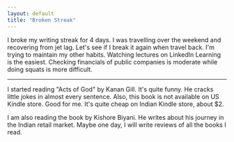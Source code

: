 ```yaml
---
layout: default
title: "Broken Streak"
---
```


I broke my writing streak for 4 days. I was travelling over the weekend and recovering from jet lag. Let's see if I break it again when travel back. I'm trying to maintain my other habits. Watching lectures on LinkedIn Learning is the easiest. Checking financials of public companies is moderate while doing squats is more difficult.

---
I started reading "Acts of God" by Kanan Gill. It's quite funny. He cracks little jokes in almost every sentence. Also, this book is not available on US Kindle store. Good for me. It's quite cheap on Indian Kindle store, about $2.

I am also reading the book by Kishore Biyani. He writes about his journey in the Indian retail market. Maybe one day, I will write reviews of all the books I read.